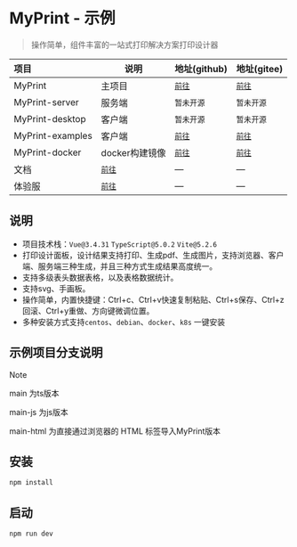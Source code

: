 # MyPrint - 示例

> 操作简单，组件丰富的一站式打印解决方案打印设计器

| 项目               | 说明                              | 地址(github)                                       | 地址(gitee)                                                |
|:-----------------|---------------------------------|--------------------------------------------------|----------------------------------------------------------|
| MyPrint          | 主项目                             | [`前往`](https://github.com/MyPrintDesign/myprint) | [`前往`](https://gitee.com/MyPrintDesign/myprint)          |
| MyPrint-server   | 服务端                             | `暂未开源`                                           | `暂未开源`                                                   |
| MyPrint-desktop  | 客户端                             | `暂未开源`                                           | `暂未开源`                                                   |
| MyPrint-examples | 客户端                             | [`前往`](https://github.com/MyPrintDesign/myprint-examples) | [`前往`](https://gitee.com/MyPrintDesign/myprint-examples) |
| MyPrint-docker   | docker构建镜像                      | [`前往`](https://github.com/MyPrintDesign/myprint-docker) | [`前往`](https://gitee.com/MyPrintDesign/myprint-docker)   |
| 文档               | [`前往`](https://doc.myprint.top) | —                                                | —                                                        |
| 体验服              | [`前往`](https://demo.myprint.top)  | —                                                | —                                                        |

## 说明

* 项目技术栈：`Vue@3.4.31` `TypeScript@5.0.2` `Vite@5.2.6`
* 打印设计面板，设计结果支持打印、生成pdf、生成图片，支持浏览器、客户端、服务端三种生成，并且三种方式生成结果高度统一。
* 支持多级表头数据表格，以及表格数据统计。
* 支持svg、手画板。
* 操作简单，内置快捷键：Ctrl+c、Ctrl+v快速复制粘贴、Ctrl+s保存、Ctrl+z回滚、Ctrl+y重做、方向键微调位置。
* 多种安装方式支持`centos`、`debian`、`docker`、`k8s` 一键安装
## 示例项目分支说明

> [!NOTE]
> main 为ts版本
> 
> main-js 为js版本
>
> main-html 为直接通过浏览器的 HTML 标签导入MyPrint版本



## 安装

```sh
npm install
```

## 启动

```sh
npm run dev
```
